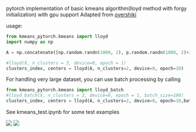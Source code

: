 pytorch implementation of basic kmeans algorithm(lloyd method with forgy initialization) with gpu support
Adapted from [overshiki](https://github.com/overshiki/kmeans_pytorch)

usage:
```python
from kmeans_pytorch.kmeans import lloyd
import numpy as np 

A = np.concatenate([np.random.randn(1000, 2), p.random.randn(1000, 2)+3, p.random.randn(1000, 2)+6], axis=0)

#lloyd(X, n_clusters = 3, device=0, epoch = 1)
clusters_index, centers = lloyd(A, n_clusters=2, device=0, epoch=10)
```

For handling very large dataset, you can use batch processing by calling
```python
from kmeans_pytorch.kmeans import lloyd_batch
#lloyd_batch(X, n_clusters = 3, device=0, epoch = 1, batch_size=100)
clusters_index, centers = lloyd(A, n_clusters=2, device=0, epoch=10,batch_size=100)
```

See kmeans_test.ipynb for some test examples

![](./single.png)
![](./triple.png)